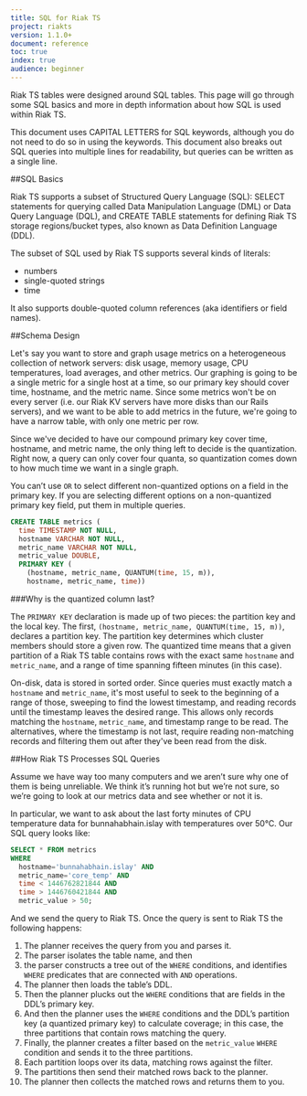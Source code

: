 ```yaml
---
title: SQL for Riak TS
project: riakts
version: 1.1.0+
document: reference
toc: true
index: true
audience: beginner
---
```


Riak TS tables were designed around SQL tables. This page will go through some SQL basics and more in depth information about how SQL is used within Riak TS.  

This document uses CAPITAL LETTERS for SQL keywords, although you do not need to do so in using the keywords. This document also breaks out SQL queries into multiple lines for readability, but queries can be written as a single line.

##SQL Basics

Riak TS supports a subset of Structured Query Language (SQL): SELECT statements for querying called Data Manipulation Language (DML) or Data Query Language (DQL), and CREATE TABLE statements for defining Riak TS storage regions/bucket types, also known as Data Definition Language (DDL).

The subset of SQL used by Riak TS supports several kinds of literals: 

* numbers 
* single-quoted strings
* time

It also supports double-quoted column references (aka identifiers or field names).

##Schema Design

Let's say you want to store and graph usage metrics on a heterogeneous collection of network servers: disk usage, memory usage, CPU temperatures, load averages, and other metrics. Our graphing is going to be a single metric for a single host at a time, so our primary key should cover time, hostname, and the metric name. Since some metrics won't be on every server (i.e. our Riak KV servers have more disks than our Rails servers), and we want to be able to add metrics in the future, we're going to have a narrow table, with only one metric per row. 

Since we've decided to have our compound primary key cover time, hostname, and metric name, the only thing left to decide is the quantization. Right now, a query can only cover four quanta, so quantization comes down to how much time we want in a single graph. 

You can’t use `OR` to select different non-quantized options on a field in the primary key. If you are selecting different options on a non-quantized primary key field, put them in multiple queries.

```sql
CREATE TABLE metrics (
  time TIMESTAMP NOT NULL, 
  hostname VARCHAR NOT NULL, 
  metric_name VARCHAR NOT NULL, 
  metric_value DOUBLE, 
  PRIMARY KEY (
    (hostname, metric_name, QUANTUM(time, 15, m)),
    hostname, metric_name, time))
```

###Why is the quantized column last?

The `PRIMARY KEY` declaration is made up of two pieces: the partition key and the local key. The first, `(hostname, metric_name, QUANTUM(time, 15, m))`, declares a partition key. The partition key determines which cluster members should store a given row. The quantized time means that a given partition of a Riak TS table contains rows with the exact same `hostname` and `metric_name`, and a range of time spanning fifteen minutes (in this case).

On-disk, data is stored in sorted order. Since queries must exactly match a `hostname` and `metric_name`, it's most useful to seek to the beginning of a range of those, sweeping to find the lowest timestamp, and reading records until the timestamp leaves the desired range. This allows only records matching the `hostname`, `metric_name`, and timestamp range to be read. The alternatives, where the timestamp is not last, require reading non-matching records and filtering them out after they've been read from the disk.


##How Riak TS Processes SQL Queries

Assume we have way too many computers and we aren’t sure why one of them is being unreliable. We think it’s running hot but we’re not sure, so we’re going to look at our metrics data and see whether or not it is.

In particular, we want to ask about the last forty minutes of CPU temperature data for bunnahabhain.islay with temperatures over 50°C. Our SQL query looks like:

```sql
SELECT * FROM metrics 
WHERE
  hostname='bunnahabhain.islay' AND
  metric_name='core_temp' AND
  time < 1446762821844 AND
  time > 1446760421844 AND
  metric_value > 50;
```

And we send the query to Riak TS. Once the query is sent to Riak TS the following happens:

1. The planner receives the query from you and parses it.
2. The parser isolates the table name, and then 
3. the parser constructs a tree out of the `WHERE` conditions, and identifies `WHERE` predicates that are connected with `AND` operations.
3. The planner then loads the table’s DDL.
4. Then the planner plucks out the `WHERE` conditions that are fields in the DDL’s primary key.
5. And then the planner uses the `WHERE` conditions and the DDL’s partition key (a quantized primary key) to calculate coverage; in this case, the three partitions that contain rows matching the query.
6. Finally, the planner creates a filter based on the `metric_value` `WHERE` condition and sends it to the three partitions.
7. Each partition loops over its data, matching rows against the filter.
8. The partitions then send their matched rows back to the planner.
9. The planner then collects the matched rows and returns them to you.
